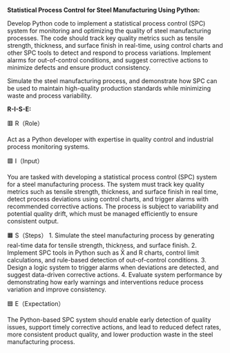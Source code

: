 **Statistical Process Control for Steel Manufacturing Using Python:**

Develop Python code to implement a statistical process control (SPC) system for monitoring and optimizing the quality of steel manufacturing processes. The code should track key quality metrics such as tensile strength, thickness, and surface finish in real-time, using control charts and other SPC tools to detect and respond to process variations. Implement alarms for out-of-control conditions, and suggest corrective actions to minimize defects and ensure product consistency.

Simulate the steel manufacturing process, and demonstrate how SPC can be used to maintain high-quality production standards while minimizing waste and process variability.

**R-I-S-E:**

🟥 R（Role）

Act as a Python developer with expertise in quality control and industrial process monitoring systems.

🟩 I（Input）

You are tasked with developing a statistical process control (SPC) system for a steel manufacturing process. The system must track key quality metrics such as tensile strength, thickness, and surface finish in real time, detect process deviations using control charts, and trigger alarms with recommended corrective actions. The process is subject to variability and potential quality drift, which must be managed efficiently to ensure consistent output.

🟧 S（Steps）
	1.	Simulate the steel manufacturing process by generating real-time data for tensile strength, thickness, and surface finish.
	2.	Implement SPC tools in Python such as X̄ and R charts, control limit calculations, and rule-based detection of out-of-control conditions.
	3.	Design a logic system to trigger alarms when deviations are detected, and suggest data-driven corrective actions.
	4.	Evaluate system performance by demonstrating how early warnings and interventions reduce process variation and improve consistency.

🟦 E（Expectation）

The Python-based SPC system should enable early detection of quality issues, support timely corrective actions, and lead to reduced defect rates, more consistent product quality, and lower production waste in the steel manufacturing process.
